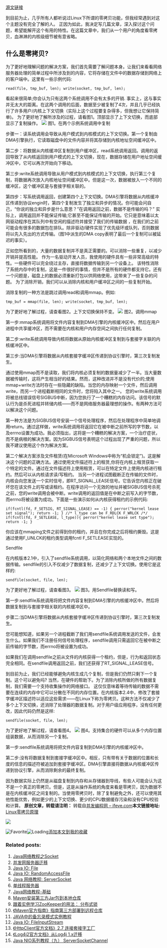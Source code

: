 [源文链接](http://www.linuxjournal.com/article/6345)

到目前为止，几乎所有人都听说过Linux下所谓的零拷贝功能，但我经常遇到对这个主题没有完全了解的人。 正因为如此，我决定写几篇文章，深入探讨这个问题，希望能解开这个有用的特性。在这篇文章中，我们从一个用户的角度看零拷贝，血淋淋的内核级细节被有意省略。

## 什么是零拷贝?

为了更好地理解问题的解决方案，我们首先需要了解问题本身。让我们来看看网络服务器处理的简单过程中所涉及到的内容，它将存储在文件中的数据存储到网络上的客户端中。这里有一些示例代码:

```
read(file, tmp_buf, len); write(socket, tmp_buf, len);
```

看起来很简单;你会认为只有这两个系统调用不会有太多的开销. 事实上，这与事实并无太大的距离。在这两个调用的后面，数据至少被复制了4次，并且几乎已经执行了许多用户/内核上下文切换（实际上这个过程要复杂得多，但我想让它保持简单)。 为了更好地了解所涉及的过程，请看图1。顶部显示了上下文切换，而底部显示了复制操作。
![](http://www.linuxjournal.com/files/linuxjournal.com/linuxjournal/articles/063/6345/6345f1.jpg)
图1。在两个示例系统调用中复制

步骤一：读系统调用会导致从用户模式到内核模式的上下文切换。第一个复制由DMA引擎执行，它读取磁盘中的文件内容并将其存储到内核地址空间缓冲区中。

第二步：将数据从内核缓冲区复制到用户缓冲区，read系统调用返回。调用的返回导致了从内核返回到用户模式的上下文切换，现在，数据存储在用户地址空间缓冲区中，它可以再次开始向下移动。

第三步:write系统调用导致从用户模式到内核模式的上下文切换，执行第三个复制，将数据再次放入内核地址空间缓冲区中。但是这一次，数据被放入一个不同的缓冲区，这个缓冲区是与套接字相关联的。

第四步：写系统调用返回，创建第四个上下文切换。DMA引擎将数据从内核缓冲区传递到协议engin时，第四个复制发生了独立和异步的情况。你可能会问自己，“你说的独立和异步是什么意思？”在调用返回之前，数据不是传输的吗？” 实际上，调用返回并不能保证传输;它甚至不能保证传输的开始。它只是意味着以太网驱动程序在其队列中有空闲的描述符并接受了我们的传输数据 ，在我们的之前可能会有很多的数据包在排队。除非驱动/硬件实现了优先级环或队列，否则数据将以先入先出的方式传输。（图1中派生的DMA copy表明了最后一个复制可以被延迟的事实）。

正如您所看到的，大量的数据复制并不是真正需要的。可以消除一些重复，以减少开销并提高性能。 作为一名驱动开发人员，我使用的硬件具有一些非常高级的特性。一些硬件可以完全绕过主存，直接将数据传输到另一个设备上。 该特性消除了系统内存中的复制，这是一件很好的事情，但并不是所有的硬件都支持它。还有一个问题是，磁盘上的数据必须重新打包以供网络使用，这带来了一些复杂的问题。 为了消除开销，我们可以从消除内核和用户缓冲区之间的一些复制开始。

消除复制的一种方法是跳过调用read和调用mmap。例如:

```
tmp_buf = mmap(file, len); write(socket, tmp_buf, len);
```

为了更好地了解过程，请查看图2。上下文切换保持不变。
![](http://www.linuxjournal.com/files/linuxjournal.com/linuxjournal/articles/063/6345/6345f2.jpg)
图2。调用mmap

第一步:mmap系统调用将文件内容复制到DMA引擎的内核缓冲区中。然后在用户进程中共享缓冲区，而不需要在内核和用户内存空间之间执行任何复制。

第二步:write系统调用导致内核将数据从原始内核缓冲区复制到与套接字关联的内核缓冲区中。

第三步:当DMA引擎将数据从内核套接字缓冲区传递到协议引擎时，第三次复制发生。

通过使用mmap而不是读取，我们将内核必须复制的数据量减少了一半。当大量数据被传输时，这将产生相当好的结果。然而，这种改进并不是没有代价的;使用mmap+write方法时存在一些隐藏的缺陷。当您的内存映射一个文件，然后调用write，而另一个进程截断相同的文件时，您将陷入其中之一。 您的write系统调用将被总线错误信号SIGBUS中断，因为您执行了一个糟糕的内存访问。该信号的默认行为是杀死进程并转储内核——而不是网络服务器最理想的操作。有两种方法可以解决这个问题。

第一种方法是为SIGBUS信号安装一个信号处理程序，然后在处理程序中简单地调用return。通过这样做，write系统调用将返回它在被中断之前所写的字节数，以及errno设置为成功。我必须指出，这将是一个糟糕的解决方案，一个治疗症状，而不是病根的解决方案。因为SIGBUS信号表明这个过程出现了严重的问题，所以我不建议使用这个作为解决方案。

第二个解决方案涉及文件租赁(在Microsoft Windows中称为“机会锁定”)。这是解决这个问题的正确方法。通过使用文件描述符上的租赁,你将在内核上租赁获取一个特定的文件。通过在文件描述符上使用租赁，可以在特定文件上使用内核进行租约。然后可以从内核请求读/写租约。 当另一个进程试图截断正在传输的文件时，内核会向您发送一个实时信号，即RT_SIGNAL_LEASE信号。它告诉您内核正在破坏您在该文件上的写或读租约。在程序访问一个无效的地址并被SIGBUS信号杀死之前，您的write调用会被中断。write调用的返回值是在中断之前写入的字节数，而errno将被设置为成功。下面是一些演示如何从内核获得租约的示例代码:

```
if(fcntl(fd, F_SETSIG, RT_SIGNAL_LEASE) == -1) { perror("kernel lease set signal"); return -1; } //* l_type can be F_RDLCK F_WRLCK /*/ if(fcntl(fd, F_SETLEASE, l_type)){ perror("kernel lease set type"); return -1; }
```

你应该在mmaping文件之前得到你的租约，并且在你完成之后将租约撕毁。这是通过使用F_UNLCK的租约类型调用fcntl F_SETLEASE实现的。

Sendfile

在内核版本2.1中，引入了sendfile系统调用，以简化网络和两个本地文件之间的数据传输。sendfile的引入不仅减少了数据复制，还减少了上下文切换。使用它是这样的:

```
sendfile(socket, file, len);
```

为了更好地了解过程，请查看图3。
![](http://www.linuxjournal.com/files/linuxjournal.com/linuxjournal/articles/063/6345/6345f3.jpg)
图3。用Sendfile替换读和写。

第一步:sendfile系统调用将把文件内容复制到DMA引擎的内核缓冲区中。然后将数据复制到与套接字相关联的内核缓冲区中。

步骤二:当DMA引擎将数据从内核套接字缓冲区传递到协议引擎时，第三次复制发生。

您可能想知道，如果另一个进程截断了我们用sendfile系统调用发送的文件，会发生什么。如果我们不注册任何信号处理程序，sendfile调用只需返回它在被中断之前传输的字节数，而errno将被设置为成功。

如果我们在调用sendfile之前从文件的内核获得一个租约，但是，行为和返回状态完全相同。在sendfile调用返回之前，我们还获得了RT_SIGNAL_LEASE信号。

到目前为止，我们已经能够避免内核生成几个复制，但是我们仍然只剩下一个复制。这个可以避免吗? 当然，在硬件的帮助下。为了消除内核所做的所有数据复制，我们需要一个支持收集操作的网络接口。 这仅仅意味着等待传输的数据不需要在连续的内存中它可以分散在不同的内存位置。在内核版本2.4中，修改了套接字缓冲区描述符以适应这些需求——在Linux下称为零拷贝。这种方法不仅减少了多个上下文切换，还消除了处理器的数据复制。对于用户级应用程序，没有任何更改，因此代码仍然是这样:

```
sendfile(socket, file, len);
```

为了更好地了解过程，请查看图4。
![](http://www.linuxjournal.com/files/linuxjournal.com/linuxjournal/articles/063/6345/6345f4.jpg)
图4。支持集合的硬件可以从多个内存位置组装数据，从而消除另一个复制。

第一步:sendfile系统调用将把文件内容复制到DMA引擎的内核缓冲区中。

第二步:没有将数据复制到套接字缓冲区中。相反，只有带有关于数据的位置和长度的信息的描述符被追加到套接字缓冲区。DMA引擎直接将数据从内核缓冲区传递到协议引擎，从而消除剩余的最终复制。

因为数据实际上仍然是从磁盘复制到内存和从存储器到导线，有些人可能会认为这不是一个真正的零拷贝。但是，这是从操作系统的角度来看是零拷贝，因为数据不是在内核缓冲区之间复制的。当使用零拷贝时，除了复制避免之外，还可以使用其他性能优势，例如更少的上下文切换、更少的CPU数据缓存污染和没有CPU校验和计算。
**原创文章，转载请注明：** 转载自[并发编程网 – ifeve.com](http://ifeve.com/)**本文链接地址:** [Linux零拷贝原理](http://ifeve.com/linux%e9%9b%b6%e6%8b%b7%e8%b4%9d%e5%8e%9f%e7%90%86/)

[![](http://ifeve.com/wp-content/uploads/2019/04/cachekit-2019-04.png)
](http://ads.cachekit.com/)

![Favorite](http://ifeve.com/wp-content/plugins/wp-favorite-posts/img/star.png "Favorite")![Loading](http://ifeve.com/wp-content/plugins/wp-favorite-posts/img/loading.gif "Loading")[添加本文到我的收藏]( "添加本文到我的收藏")

### Related posts:

1. [Java网络教程之Socket](http://ifeve.com/java-socket/ "Java网络教程之Socket")
1. [并发网服务器迁移](http://ifeve.com/ifeve-server-remove/ "并发网服务器迁移")
1. [Java IO: File](http://ifeve.com/java-io-file/ "Java IO: File")
1. [Java IO: RandomAccessFile](http://ifeve.com/java-io-randomaccessfile/ "Java IO: RandomAccessFile")
1. [Java 网络教程: ServerSocket](http://ifeve.com/java-network-serversocket-2/ "Java 网络教程: ServerSocket")
1. [单线程服务器](http://ifeve.com/singlethreaded-server/ "单线程服务器")
1. [Java网络教程-基础](http://ifeve.com/java-networking/ "Java网络教程-基础")
1. [Maven安装第三方Jar包到本地仓库](http://ifeve.com/guide-3rd-party-jars-local/ "Maven安装第三方Jar包到本地仓库")
1. [跟着实例学习ZooKeeper的用法： 分布式锁](http://ifeve.com/zookeeper-lock/ "跟着实例学习ZooKeeper的用法： 分布式锁")
1. [《Maven官方指南》指南第三方部署到远程仓库](http://ifeve.com/guide-3rd-party-jars-remote/ "《Maven官方指南》指南第三方部署到远程仓库")
1. [JAVA中的备忘录模式实例教程](http://ifeve.com/memento-design-pattern-in-java-example-tutorial/ "JAVA中的备忘录模式实例教程")
1. [Java IO: FileInputStream](http://ifeve.com/java-io-fileinputstream/ "Java IO: FileInputStream")
1. [《HttpClient官方文档》2.7 连接套接字工厂](http://ifeve.com/httpclient-2-7/ "《HttpClient官方文档》2.7 连接套接字工厂")
1. [《Log4j2官方文档》从Log4j 1.x迁移](http://ifeve.com/log4j-2/ "《Log4j2官方文档》从Log4j 1.x迁移")
1. [Java NIO系列教程（九） ServerSocketChannel](http://ifeve.com/server-socket-channel/ "Java NIO系列教程（九） ServerSocketChannel")